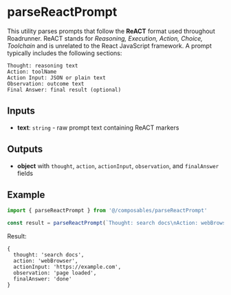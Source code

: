 # parseReactPrompt

This utility parses prompts that follow the **ReACT** format used throughout Roadrunner. ReACT stands for *Reasoning, Execution, Action, Choice, Toolchain* and is unrelated to the React JavaScript framework. A prompt typically includes the following sections:

```
Thought: reasoning text
Action: toolName
Action Input: JSON or plain text
Observation: outcome text
Final Answer: final result (optional)
```

## Inputs
- **text**: `string` - raw prompt text containing ReACT markers

## Outputs
- **object** with `thought`, `action`, `actionInput`, `observation`, and
  `finalAnswer` fields

## Example
```js
import { parseReactPrompt } from '@/composables/parseReactPrompt'

const result = parseReactPrompt(`Thought: search docs\nAction: webBrowser\nAction Input: https://example.com\nObservation: page loaded\nFinal Answer: done`)
```

Result:
```
{
  thought: 'search docs',
  action: 'webBrowser',
  actionInput: 'https://example.com',
  observation: 'page loaded',
  finalAnswer: 'done'
}
```
